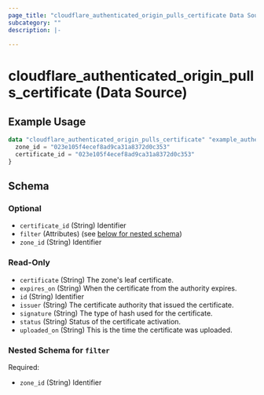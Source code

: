 ```yaml
---
page_title: "cloudflare_authenticated_origin_pulls_certificate Data Source - Cloudflare"
subcategory: ""
description: |-
  
---
```


# cloudflare_authenticated_origin_pulls_certificate (Data Source)



## Example Usage

```terraform
data "cloudflare_authenticated_origin_pulls_certificate" "example_authenticated_origin_pulls_certificate" {
  zone_id = "023e105f4ecef8ad9ca31a8372d0c353"
  certificate_id = "023e105f4ecef8ad9ca31a8372d0c353"
}
```

<!-- schema generated by tfplugindocs -->
## Schema

### Optional

- `certificate_id` (String) Identifier
- `filter` (Attributes) (see [below for nested schema](#nestedatt--filter))
- `zone_id` (String) Identifier

### Read-Only

- `certificate` (String) The zone's leaf certificate.
- `expires_on` (String) When the certificate from the authority expires.
- `id` (String) Identifier
- `issuer` (String) The certificate authority that issued the certificate.
- `signature` (String) The type of hash used for the certificate.
- `status` (String) Status of the certificate activation.
- `uploaded_on` (String) This is the time the certificate was uploaded.

<a id="nestedatt--filter"></a>
### Nested Schema for `filter`

Required:

- `zone_id` (String) Identifier


